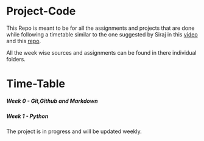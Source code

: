# Project-Code

This Repo is meant to be for all the assignments and projects that are done while following a timetable similar to the one suggested by Siraj in this [video](https://www.youtube.com/watch?v=-OvRVlqKebI) and this [repo](https://github.com/llSourcell/Learn_Computer_Science_in_5_Months).

All the week wise sources and assignments can be found in there individual folders.

# Time-Table

##### Week 0 - Git,Github and Markdown
##### Week 1 - Python

The project is in progress and will be updated weekly.
